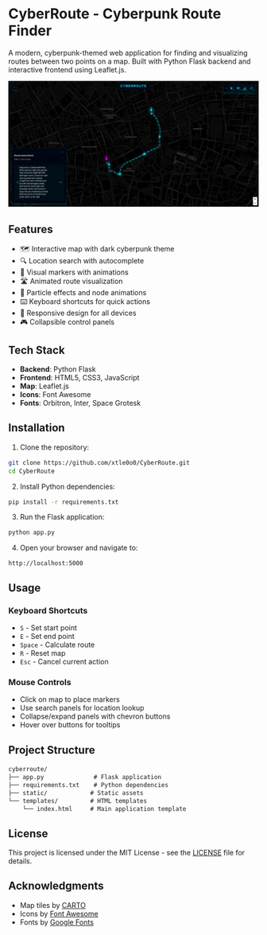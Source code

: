 # CyberRoute - Cyberpunk Route Finder

A modern, cyberpunk-themed web application for finding and visualizing routes between two points on a map. Built with Python Flask backend and interactive frontend using Leaflet.js.

![CyberRoute Preview](images/preview.png)

## Features

- 🗺️ Interactive map with dark cyberpunk theme
- 🔍 Location search with autocomplete
- 📍 Visual markers with animations
- 🛣️ Animated route visualization
- 💫 Particle effects and node animations
- ⌨️ Keyboard shortcuts for quick actions
- 📱 Responsive design for all devices
- 🎮 Collapsible control panels

## Tech Stack

- **Backend**: Python Flask
- **Frontend**: HTML5, CSS3, JavaScript
- **Map**: Leaflet.js
- **Icons**: Font Awesome
- **Fonts**: Orbitron, Inter, Space Grotesk

## Installation

1. Clone the repository:
```bash
git clone https://github.com/xtle0o0/CyberRoute.git
cd CyberRoute
```

2. Install Python dependencies:
```bash
pip install -r requirements.txt
```

3. Run the Flask application:
```bash
python app.py
```

4. Open your browser and navigate to:
```
http://localhost:5000
```

## Usage

### Keyboard Shortcuts

- `S` - Set start point
- `E` - Set end point
- `Space` - Calculate route
- `R` - Reset map
- `Esc` - Cancel current action

### Mouse Controls

- Click on map to place markers
- Use search panels for location lookup
- Collapse/expand panels with chevron buttons
- Hover over buttons for tooltips

## Project Structure

```
cyberroute/
├── app.py              # Flask application
├── requirements.txt    # Python dependencies
├── static/            # Static assets
└── templates/         # HTML templates
    └── index.html     # Main application template
```

## License

This project is licensed under the MIT License - see the [LICENSE](LICENSE) file for details.

## Acknowledgments

- Map tiles by [CARTO](https://carto.com/)
- Icons by [Font Awesome](https://fontawesome.com/)
- Fonts by [Google Fonts](https://fonts.google.com/)
